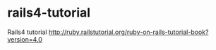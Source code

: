 rails4-tutorial
===============

Rails4 tutorial http://ruby.railstutorial.org/ruby-on-rails-tutorial-book?version=4.0

